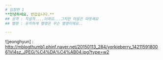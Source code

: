 ```yaml
---
# 임정현 1
**안녕하세요, 반갑습니다.**
## 성격 : 직설적....이래요...그치만 마음은 따뜻해요
## 별명 : 유치하게 별명은 무슨 별명이에요..

---
```

![jeonghyun] : http://mblogthumb1.phinf.naver.net/20150113_284/yorkieberry_1421159180061VI4sz_JPEG/%C4%DA%C4%AB04.jpg?type=w2

